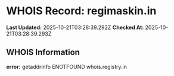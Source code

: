 # WHOIS Record: regimaskin.in

**Last Updated:** 2025-10-21T03:28:39.292Z
**Checked At:** 2025-10-21T03:28:39.293Z

## WHOIS Information

**error:** getaddrinfo ENOTFOUND whois.registry.in

